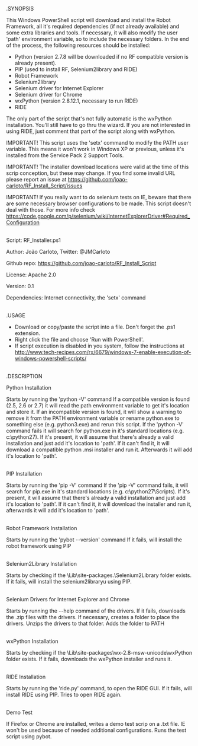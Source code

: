 .SYNOPSIS

This Windows PowerShell script will download and install the Robot Framework, all it's required dependencies (if not already available) and some extra libraries and tools.
If necessary, it will also modify the user 'path' environment variable, so to include the necessary folders.
In the end of the process, the following resources should be installed:
- Python (version 2.7.8 will be downloaded if no RF compatible version is already present).
- PIP (used to install RF, Selenium2library and RIDE)
- Robot Framework
- Selenium2library
- Selenium driver for Internet Explorer
- Selenium driver for Chrome 
- wxPython (version 2.8.12.1, necessary to run RIDE)
- RIDE

The only part of the script that's not fully automatic is the wxPython installation. You'll still have to go thru the wizard.
If you are not interested in using RIDE, just comment that part of the script along with wxPython.

IMPORTANT! This script uses the 'setx' command to modify the PATH user variable. 
This means it won't work in Windows XP or previous, unless it's installed from the Service Pack 2 Support Tools.

IMPORTANT! The installer download locations were valid at the time of this scrip conception, but these may change. 
If you find some invalid URL please report an issue at https://github.com/joao-carloto/RF_Install_Script/issues

IMPORTANT! If you really want to do selenium tests on IE, beware that there are some necessary browser configurations to be made.
This script doesn't deal with those. For more info check https://code.google.com/p/selenium/wiki/InternetExplorerDriver#Required_Configuration

<br>
Script: RF_Installer.ps1

Author: João Carloto, Twitter: @JMCarloto

Github repo: https://github.com/joao-carloto/RF_Install_Script

License: Apache 2.0

Version: 0.1

Dependencies: Internet connectivity, the 'setx' command


<br>
.USAGE

- Download or copy/paste the script into a file. Don't forget the .ps1 extension.
- Right click the file and choose 'Run with PowerShell'.
- If script execution is disabled in you system, follow the instructions at http://www.tech-recipes.com/rx/6679/windows-7-enable-execution-of-windows-powershell-scripts/


<br>
.DESCRIPTION

Python Installation

Starts by running the 'python -V' command
If a compatible version is found (2.5, 2.6 or 2.7) it will read the path environment variable to get it's location and store it.
If an incompatible version is found, it will show a warning to remove it from the PATH environment variable or rename python.exe to something else (e.g. python3.exe) and rerun this script.
If the 'python -V' command fails it will search for python.exe in it's standard locations (e.g. c:\python27\).
If it's present, it will assume that there's already a valid installation and just add it's location to 'path'.
If it can't find it, it will download a compatible python .msi installer and run it. Afterwards it will add it's location to 'path'.


<br>
PIP Installation

Starts by running the 'pip -V' command
If the 'pip -V' command fails, it will search for pip.exe in it's standard locations (e.g. c:\python27\Scripts\).
If it's present, it will assume that there's already a valid installation and just add it's location to 'path'.
If it can't find it, it will download the installer and run it, afterwards it will add it's location to 'path'.


<br>
Robot Framework Installation

Starts by running the 'pybot --version' command
If it fails, will install the robot framework using PIP


<br>
Selenium2Library Installation

Starts by checking if the <python folder>\Lib\site-packages.\Selenium2Library folder exists.
If it fails, will install the selenium2libraryu using PIP.


<br>
Selenium Drivers for Internet Explorer and Chrome

Starts by running the --help command of the drivers.
If it fails, downloads the .zip files with the drivers.
If necessary, creates a folder to place the drivers.
Unzips the drivers to that folder.
Adds the folder to PATH


<br> 
wxPython Installation

Starts by checking if the <python folder>\Lib\site-packages\wx-2.8-msw-unicode\wxPython folder exists.
If it fails, downloads the wxPython installer and runs it.


<br>
RIDE Installation

Starts by running the 'ride.py' command, to open the RIDE GUI.
If it fails, will install RIDE using PIP.
Tries to open RIDE again.


<br>
Demo Test

If Firefox or Chrome are installed, writes a demo test scrip on a .txt file.
IE won't be used because of needed additional configurations.
Runs the test script using pybot.